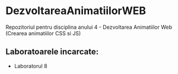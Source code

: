 # DezvoltareaAnimatiilorWEB
 Repozitoriul pentru disciplina anului 4 - Dezvoltarea Animatiilor Web (Crearea animatiilor CSS si JS)

## Laboratoarele incarcate:
  - Laboratorul 8
